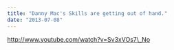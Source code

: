 ```yaml
---
title: "Danny Mac's Skills are getting out of hand."
date: "2013-07-08"
---
```


http://www.youtube.com/watch?v=Sv3xVOs7\_No
